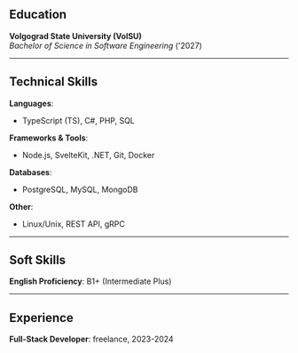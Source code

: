 <title>CV</title>

## Education  
**Volgograd State University (VolSU)**  
*Bachelor of Science in Software Engineering* ('2027)  

---

## Technical Skills  
**Languages**:  
- TypeScript (TS), C#, PHP, SQL  

**Frameworks & Tools**:  
- Node.js, SvelteKit, .NET, Git, Docker  

**Databases**:  
- PostgreSQL, MySQL, MongoDB  

**Other**:  
- Linux/Unix, REST API, gRPC  

---

## Soft Skills
**English Proficiency**: B1+ (Intermediate Plus)  

---

## Experience

**Full-Stack Developer**: freelance, 2023-2024